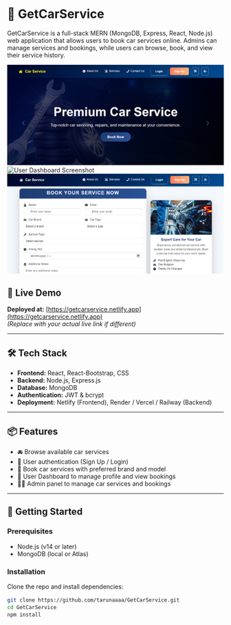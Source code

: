 # 🚗 GetCarService

GetCarService is a full-stack MERN (MongoDB, Express, React, Node.js) web application that allows users to book car services online. Admins can manage services and bookings, while users can browse, book, and view their service history.

![Home Page Screenshot](screenshots/home.png)
![User Dashboard Screenshot](screenshots/dashboard.png)
![Booking Page Screenshot](screenshots/booking.png)

## 🔗 Live Demo

**Deployed at:** [https://getcarservice.netlify.app](https://getcarservice.netlify.app)  
*(Replace with your actual live link if different)*

---

## 🛠️ Tech Stack

- **Frontend:** React, React-Bootstrap, CSS
- **Backend:** Node.js, Express.js
- **Database:** MongoDB
- **Authentication:** JWT & bcrypt
- **Deployment:** Netlify (Frontend), Render / Vercel / Railway (Backend)

---

## 📦 Features

- 🚘 Browse available car services
- 🔐 User authentication (Sign Up / Login)
- 📅 Book car services with preferred brand and model
- 👤 User Dashboard to manage profile and view bookings
- 🧑‍💼 Admin panel to manage car services and bookings

---

## 🚀 Getting Started

### Prerequisites

- Node.js (v14 or later)
- MongoDB (local or Atlas)


### Installation

Clone the repo and install dependencies:

```bash
git clone https://github.com/tarunaaaa/GetCarService.git
cd GetCarService
npm install
